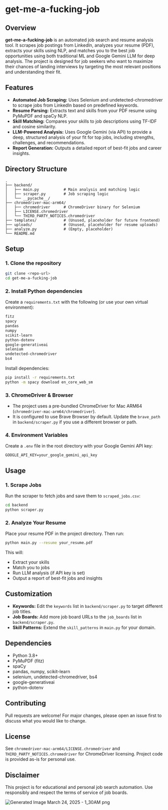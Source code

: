 # get-me-a-fucking-job

## Overview

**get-me-a-fucking-job** is an automated job search and resume analysis tool. It scrapes job postings from LinkedIn, analyzes your resume (PDF), extracts your skills using NLP, and matches you to the best job opportunities using both traditional ML and Google Gemini LLM for deep analysis. The project is designed for job seekers who want to maximize their chances of landing interviews by targeting the most relevant positions and understanding their fit.

## Features

- **Automated Job Scraping:** Uses Selenium and undetected-chromedriver to scrape jobs from LinkedIn based on predefined keywords.
- **Resume Parsing:** Extracts text and skills from your PDF resume using PyMuPDF and spaCy NLP.
- **Skill Matching:** Compares your skills to job descriptions using TF-IDF and cosine similarity.
- **LLM-Powered Analysis:** Uses Google Gemini (via API) to provide a deep, structured analysis of your fit for top jobs, including strengths, challenges, and recommendations.
- **Report Generation:** Outputs a detailed report of best-fit jobs and career insights.

## Directory Structure

```
.
├── backend/
│   ├── main.py           # Main analysis and matching logic
│   ├── scraper.py        # Job scraping logic
│   └── __pycache__/
├── chromedriver-mac-arm64/
│   ├── chromedriver      # ChromeDriver binary for Selenium
│   ├── LICENSE.chromedriver
│   └── THIRD_PARTY_NOTICES.chromedriver
├── templates/            # (Unused, placeholder for future frontend)
├── uploads/              # (Unused, placeholder for resume uploads)
├── analyze.py            # (Empty, placeholder)
└── README.md
```

## Setup

### 1. Clone the repository

```bash
git clone <repo-url>
cd get-me-a-fucking-job
```

### 2. Install Python dependencies

Create a `requirements.txt` with the following (or use your own virtual environment):

```txt
fitz
spacy
pandas
numpy
scikit-learn
python-dotenv
google-generativeai
selenium
undetected-chromedriver
bs4
```

Install dependencies:

```bash
pip install -r requirements.txt
python -m spacy download en_core_web_sm
```

### 3. ChromeDriver & Browser

- The project uses a pre-bundled ChromeDriver for Mac ARM64 (`chromedriver-mac-arm64/chromedriver`).
- It is configured to use Brave Browser by default. Update the `brave_path` in `backend/scraper.py` if you use a different browser or path.

### 4. Environment Variables

Create a `.env` file in the root directory with your Google Gemini API key:

```
GOOGLE_API_KEY=your_google_gemini_api_key
```

## Usage

### 1. Scrape Jobs

Run the scraper to fetch jobs and save them to `scraped_jobs.csv`:

```bash
cd backend
python scraper.py
```

### 2. Analyze Your Resume

Place your resume PDF in the project directory. Then run:

```bash
python main.py --resume your_resume.pdf
```

This will:

- Extract your skills
- Match you to jobs
- Run LLM analysis (if API key is set)
- Output a report of best-fit jobs and insights

## Customization

- **Keywords:** Edit the `keywords` list in `backend/scraper.py` to target different job titles.
- **Job Boards:** Add more job board URLs to the `job_boards` list in `backend/scraper.py`.
- **Skill Patterns:** Extend the `skill_patterns` in `main.py` for your domain.

## Dependencies

- Python 3.8+
- PyMuPDF (fitz)
- spaCy
- pandas, numpy, scikit-learn
- selenium, undetected-chromedriver, bs4
- google-generativeai
- python-dotenv

## Contributing

Pull requests are welcome! For major changes, please open an issue first to discuss what you would like to change.

## License

See `chromedriver-mac-arm64/LICENSE.chromedriver` and `THIRD_PARTY_NOTICES.chromedriver` for ChromeDriver licensing. Project code is provided as-is for personal use.

## Disclaimer

This project is for educational and personal job search automation. Use responsibly and respect the terms of service of job boards.

![Generated Image March 24, 2025 - 1_30AM png](https://github.com/user-attachments/assets/4659d23c-6f70-4eb2-8daf-dcb0fba7680e)
